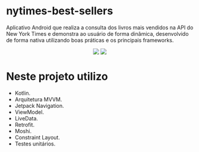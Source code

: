 # nytimes-best-sellers

Aplicativo Android que realiza a consulta dos livros mais vendidos na API do New York Times e demonstra ao usuário de forma dinâmica, desenvolvido de forma nativa utilizando boas práticas e os principais frameworks.

<p align="center">
   <img src="https://cdn-images-1.medium.com/max/800/1*DcTZ3T4-HTlSHVORIo5pBQ.jpeg" weight="200"/>
   <img src="https://cdn-images-1.medium.com/max/800/1*p7Uh18LQ1rAoU0OXksl9ag.jpeg" weight="200"/>

</p>


# Neste projeto utilizo
-   Kotlin.
-   Arquitetura MVVM.
-   Jetpack Navigation.
-   ViewModel.
-   LiveData.
-   Retrofit.
-   Moshi.
-   Constraint Layout.
-   Testes unitários.
